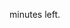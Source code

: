 <span id="time"></span> minutes left.

<!-- Write here anything else you want to show students, for example, clarifications during an exam. -->

<script>
const endAt = "2019-11-20T14:45-05:00";
function tick() {
  document.querySelector("#time").innerText = Math.ceil((new Date(endAt) - new Date()) / 60000);
}

setInterval(tick, 1000);
</script>
